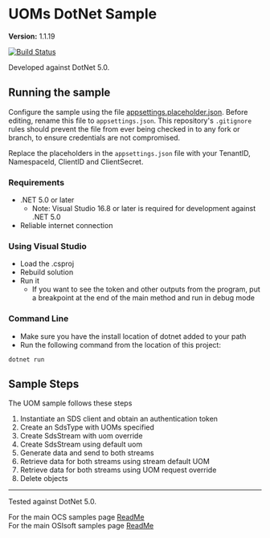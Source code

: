 # UOMs DotNet Sample

**Version:** 1.1.19

[![Build Status](https://dev.azure.com/osieng/engineering/_apis/build/status/product-readiness/OCS/osisoft.sample-ocs-uom-dotnet?repoName=osisoft%2Fsample-ocs-uom-dotnet&branchName=main)](https://dev.azure.com/osieng/engineering/_build/latest?definitionId=2625&repoName=osisoft%2Fsample-ocs-uom-dotnet&branchName=main)

Developed against DotNet 5.0.

## Running the sample

Configure the sample using the file [appsettings.placeholder.json](UomsSample/appsettings.placeholder.json). Before editing, rename this file to `appsettings.json`. This repository's `.gitignore` rules should prevent the file from ever being checked in to any fork or branch, to ensure credentials are not compromised.

Replace the placeholders in the `appsettings.json` file with your TenantID, NamespaceId, ClientID and ClientSecret.

### Requirements

- .NET 5.0 or later
  - Note: Visual Studio 16.8 or later is required for development against .NET 5.0
- Reliable internet connection

### Using Visual Studio

- Load the .csproj
- Rebuild solution
- Run it
  - If you want to see the token and other outputs from the program, put a breakpoint at the end of the main method and run in debug mode

### Command Line

- Make sure you have the install location of dotnet added to your path
- Run the following command from the location of this project:

```shell
dotnet run
```

## Sample Steps

The UOM sample follows these steps

1. Instantiate an SDS client and obtain an authentication token
1. Create an SdsType with UOMs specified
1. Create SdsStream with uom override
1. Create SdsStream using default uom
1. Generate data and send to both streams
1. Retrieve data for both streams using stream default UOM
1. Retrieve data for both streams using UOM request override
1. Delete objects

---

Tested against DotNet 5.0.

For the main OCS samples page [ReadMe](https://github.com/osisoft/OSI-Samples-OCS)  
For the main OSIsoft samples page [ReadMe](https://github.com/osisoft/OSI-Samples)
